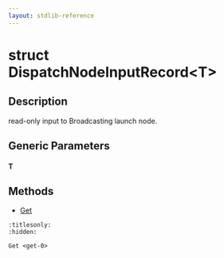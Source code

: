 ```yaml
---
layout: stdlib-reference
---
```


# struct DispatchNodeInputRecord\<T\>

## Description

read-only input to Broadcasting launch node.


## Generic Parameters

####  <a id="typeparam-T"></a>T

## Methods

* [Get](../get-0.html)


```{toctree}
:titlesonly:
:hidden:

Get <get-0>
```

